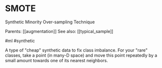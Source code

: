# SMOTE

Synthetic Minority Over-sampling Technique

Parents: [[augmentation]]
See also: [[typical_sample]]

#ml #synthetic


A type of "cheap" synthetic data to fix class imbalance. For your "rare" classes, take a point (in many-D space) and move this point repeatedly by a small amount towards one of its nearest neighbors.